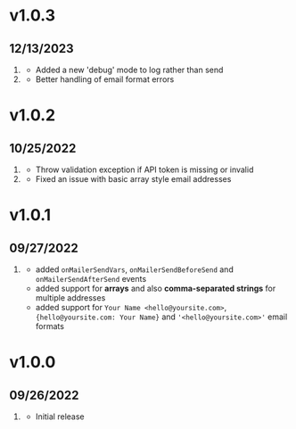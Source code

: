 # v1.0.3
## 12/13/2023

1. [](#new)
   * Added a new 'debug' mode to log rather than send
1. [](#bugfix)
   * Better handling of email format errors

# v1.0.2
## 10/25/2022

1. [](#new)
   * Throw validation exception if API token is missing or invalid
1. [](#bugfix)
   * Fixed an issue with basic array style email addresses

# v1.0.1
## 09/27/2022

1. [](#new)
    * added `onMailerSendVars`, `onMailerSendBeforeSend` and `onMailerSendAfterSend` events
    * added support for **arrays** and also **comma-separated strings** for multiple addresses
    * added support for `Your Name <hello@yoursite.com>`, `{hello@yoursite.com: Your Name}` and `'<hello@yoursite.com>'` email formats

# v1.0.0
## 09/26/2022

1. [](#new)
    * Initial release
